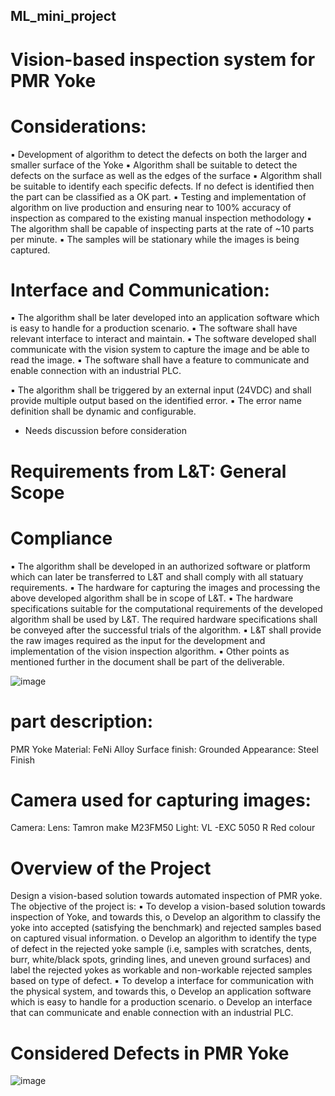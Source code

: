 ## ML_mini_project
# Vision-based inspection system for PMR Yoke

# Considerations:
▪ Development of algorithm to detect the defects on both the larger and smaller surface of the Yoke
▪ Algorithm shall be suitable to detect the defects on the surface as well as the edges of the surface
▪ Algorithm shall be suitable to identify each specific defects. If no defect is identified then the part
can be classified as a OK part.
▪ Testing and implementation of algorithm on live production and ensuring near to 100% accuracy
of inspection as compared to the existing manual inspection methodology
▪ The algorithm shall be capable of inspecting parts at the rate of ~10 parts per minute.
▪ The samples will be stationary while the images is being captured.

# Interface and Communication:
▪ The algorithm shall be later developed into an application software which is easy to handle for a
production scenario.
▪ The software shall have relevant interface to interact and maintain.
▪ The software developed shall communicate with the vision system to capture the image and be
able to read the image.
▪ The software shall have a feature to communicate and enable connection with an industrial PLC.


▪ The algorithm shall be triggered by an external input (24VDC) and shall provide multiple output
based on the identified error.
▪ The error name definition shall be dynamic and configurable.
* Needs discussion before consideration

# Requirements from L&T: General Scope
# Compliance
▪ The algorithm shall be developed in an authorized software or platform which can later be
transferred to L&T and shall comply with all statuary requirements.
▪ The hardware for capturing the images and processing the above developed algorithm shall be in
scope of L&T.
▪ The hardware specifications suitable for the computational requirements of the developed
algorithm shall be used by L&T. The required hardware specifications shall be conveyed after the
successful trials of the algorithm.
▪ L&T shall provide the raw images required as the input for the development and implementation
of the vision inspection algorithm.
▪ Other points as mentioned further in the document shall be part of the deliverable.


![image](https://user-images.githubusercontent.com/46946896/103620993-81e74380-4f5a-11eb-8335-1bb8086e5971.png)

# part description:
PMR Yoke
Material: FeNi Alloy
Surface finish: Grounded
Appearance: Steel Finish

# Camera used for capturing images:
Camera: Lens: Tamron make M23FM50 
Light: VL -EXC 5050 R Red colour

# Overview of the Project
Design a vision-based solution towards automated inspection of PMR yoke. 
The objective of the project is: 
▪ To develop a vision-based solution towards inspection of Yoke, and towards this, 
o Develop an algorithm to classify the yoke into accepted (satisfying the benchmark) and rejected samples based on captured visual information. 
o Develop an algorithm to identify the type of defect in the rejected yoke sample (i.e, samples with scratches, dents, burr, white/black spots, grinding lines, and uneven ground surfaces) and label the rejected yokes as workable and non-workable rejected samples based on type of defect. 
▪ To develop a interface for communication with the physical system, and towards this,
o Develop an application software which is easy to handle for a production scenario. o Develop an interface that can communicate and enable connection with an industrial PLC. 

# Considered Defects in PMR Yoke 

![image](https://user-images.githubusercontent.com/46946896/103622382-a7754c80-4f5c-11eb-839a-8c8016fe91b1.png)




